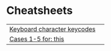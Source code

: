 # Cheatsheets

|  |  |
| :--- | :--- |
| [Keyboard character keycodes](https://www.cambiaresearch.com/articles/15/javascript-char-codes-key-codes) |  |
| [Cases 1-5 for: this](https://github.com/gordonmzhu/cheatsheet-js) |  |

